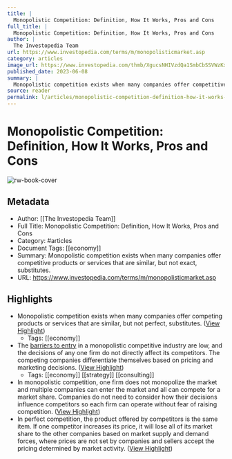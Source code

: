 ```yaml
---
title: |
  Monopolistic Competition: Definition, How It Works, Pros and Cons
full_title: |
  Monopolistic Competition: Definition, How It Works, Pros and Cons
author: |
  The Investopedia Team
url: https://www.investopedia.com/terms/m/monopolisticmarket.asp
category: articles
image_url: https://www.investopedia.com/thmb/XgucsNHIVzdQa1SmbCbSSVWzKxQ=/1500x0/filters:no_upscale():max_bytes(150000):strip_icc()/monopolistic-market-4192732-2-1a0a84322d2041c4b72d5ea41b836147.jpg
published_date: 2023-06-08
summary: |
  Monopolistic competition exists when many companies offer competitive products or services that are similar, but not exact, substitutes.
source: reader
permalink: l/articles/monopolistic-competition-definition-how-it-works-pros-and-cons
---
```

# Monopolistic Competition: Definition, How It Works, Pros and Cons

![rw-book-cover](https://www.investopedia.com/thmb/XgucsNHIVzdQa1SmbCbSSVWzKxQ=/1500x0/filters:no_upscale():max_bytes(150000):strip_icc()/monopolistic-market-4192732-2-1a0a84322d2041c4b72d5ea41b836147.jpg)

## Metadata
- Author: [[The Investopedia Team]]
- Full Title: Monopolistic Competition: Definition, How It Works, Pros and Cons
- Category: #articles
- Document Tags: [[economy]] 
- Summary: Monopolistic competition exists when many companies offer competitive products or services that are similar, but not exact, substitutes.
- URL: https://www.investopedia.com/terms/m/monopolisticmarket.asp

## Highlights
- Monopolistic competition exists when many companies offer competing products or services that are similar, but not perfect, substitutes. ([View Highlight](https://read.readwise.io/read/01h9jkz8mexgv68p5t5myamyn7))
    - Tags: [[economy]] 
- The [barriers to entry](https://www.investopedia.com/terms/b/barrierstoentry.asp) in a monopolistic competitive industry are low, and the decisions of any one firm do not directly affect its competitors. The competing companies differentiate themselves based on pricing and marketing decisions. ([View Highlight](https://read.readwise.io/read/01h9jkzesg8npe59e165z33s43))
    - Tags: [[economy]] [[strategy]] [[consulting]] 
- In monopolistic competition, one firm does not monopolize the market and multiple companies can enter the market and all can compete for a market share. Companies do not need to consider how their decisions influence competitors so each firm can operate without fear of raising competition. ([View Highlight](https://read.readwise.io/read/01h9jm1ykj58kmtx9wpt0nr3ae))
- In perfect competition, the product offered by competitors is the same item. If one competitor increases its price, it will lose all of its market share to the other companies based on market supply and demand forces, where prices are not set by companies and sellers accept the pricing determined by market activity. ([View Highlight](https://read.readwise.io/read/01h9jm30f8qqz4tb44afxwganm))


